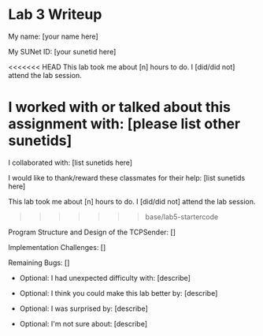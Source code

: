 Lab 3 Writeup
=============

My name: [your name here]

My SUNet ID: [your sunetid here]

<<<<<<< HEAD
This lab took me about [n] hours to do. I [did/did not] attend the lab session.

I worked with or talked about this assignment with: [please list other sunetids]
=======
I collaborated with: [list sunetids here]

I would like to thank/reward these classmates for their help: [list sunetids here]

This lab took me about [n] hours to do. I [did/did not] attend the lab session.
>>>>>>> base/lab5-startercode

Program Structure and Design of the TCPSender:
[]

Implementation Challenges:
[]

Remaining Bugs:
[]

- Optional: I had unexpected difficulty with: [describe]

- Optional: I think you could make this lab better by: [describe]

- Optional: I was surprised by: [describe]

- Optional: I'm not sure about: [describe]

